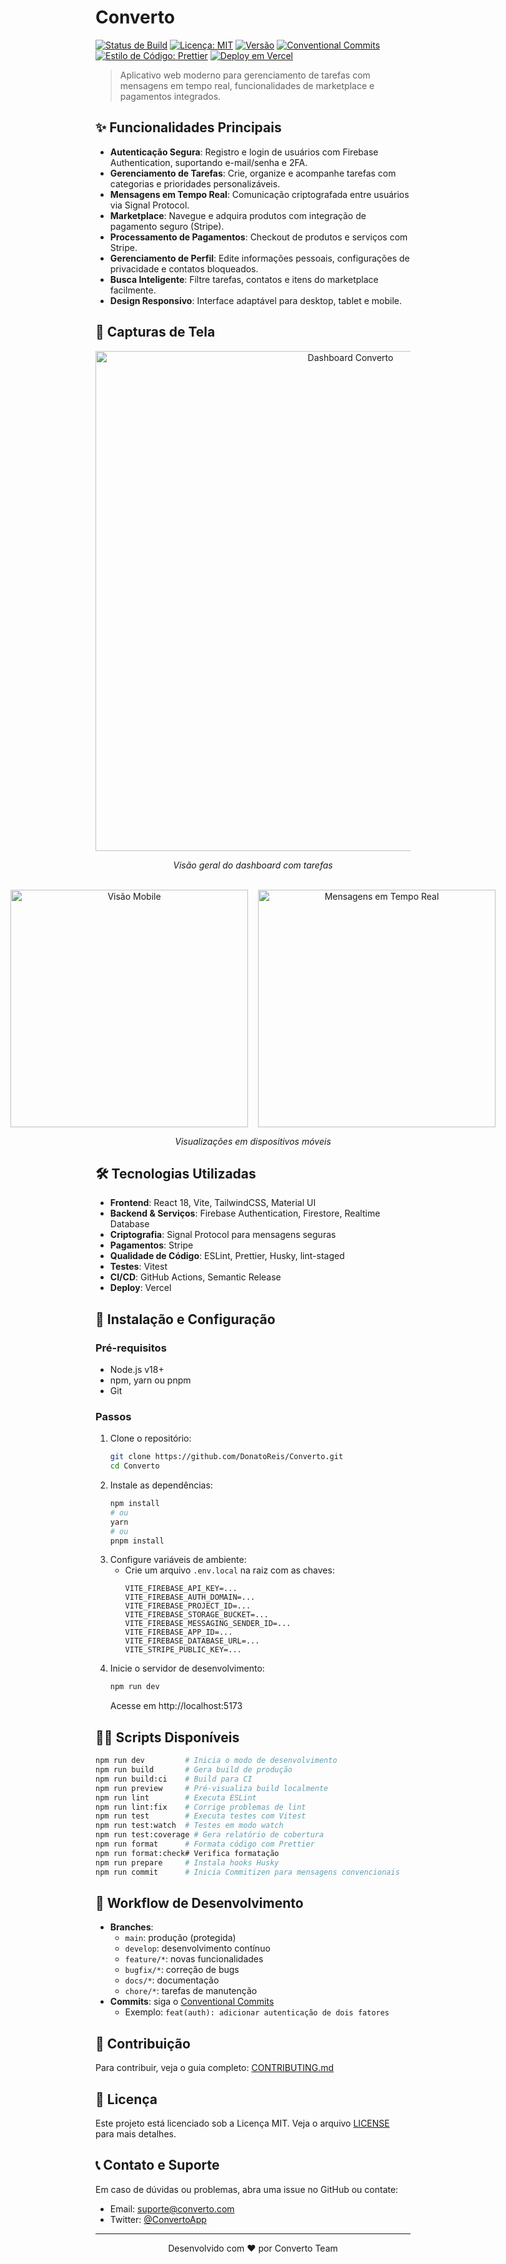 # Converto

[![Status de Build](https://img.shields.io/github/actions/workflow/status/DonatoReis/Converto/ci.yml?branch=main&style=flat-square)](https://github.com/DonatoReis/Converto/actions)
[![Licença: MIT](https://img.shields.io/badge/Licen%C3%A7a-MIT-yellow.svg?style=flat-square)](https://opensource.org/licenses/MIT)
[![Versão](https://img.shields.io/github/package-json/v/DonatoReis/Converto?style=flat-square)](https://github.com/DonatoReis/Converto)
[![Conventional Commits](https://img.shields.io/badge/Conventional%20Commits-1.0.0-yellow.svg?style=flat-square)](https://conventionalcommits.org)
[![Estilo de Código: Prettier](https://img.shields.io/badge/Estilo%20de%20C%C3%B3digo-Prettier-ff69b4.svg?style=flat-square)](https://prettier.io)
[![Deploy em Vercel](https://therealsujitk-vercel-badge.vercel.app/?app=converto&style=flat-square)](https://converto.vercel.app)

> Aplicativo web moderno para gerenciamento de tarefas com mensagens em tempo real, funcionalidades de marketplace e pagamentos integrados.

## ✨ Funcionalidades Principais

- **Autenticação Segura**: Registro e login de usuários com Firebase Authentication, suportando e-mail/senha e 2FA.  
- **Gerenciamento de Tarefas**: Crie, organize e acompanhe tarefas com categorias e prioridades personalizáveis.  
- **Mensagens em Tempo Real**: Comunicação criptografada entre usuários via Signal Protocol.  
- **Marketplace**: Navegue e adquira produtos com integração de pagamento seguro (Stripe).  
- **Processamento de Pagamentos**: Checkout de produtos e serviços com Stripe.  
- **Gerenciamento de Perfil**: Edite informações pessoais, configurações de privacidade e contatos bloqueados.  
- **Busca Inteligente**: Filtre tarefas, contatos e itens do marketplace facilmente.  
- **Design Responsivo**: Interface adaptável para desktop, tablet e mobile.

## 📸 Capturas de Tela

<div align="center">
  <img src="https://via.placeholder.com/800x450?text=Converto+-+Dashboard" alt="Dashboard Converto" width="800"/>
  <p><em>Visão geral do dashboard com tarefas</em></p>
  <br/>
  <div style="display: flex; gap: 16px; justify-content: center;">
    <img src="https://via.placeholder.com/380x700?text=Mobile+View" alt="Visão Mobile" width="380"/>
    <img src="https://via.placeholder.com/380x700?text=Mensagens+Tempo+Real" alt="Mensagens em Tempo Real" width="380"/>
  </div>
  <p><em>Visualizações em dispositivos móveis</em></p>
</div>

## 🛠 Tecnologias Utilizadas

- **Frontend**: React 18, Vite, TailwindCSS, Material UI  
- **Backend & Serviços**: Firebase Authentication, Firestore, Realtime Database  
- **Criptografia**: Signal Protocol para mensagens seguras  
- **Pagamentos**: Stripe  
- **Qualidade de Código**: ESLint, Prettier, Husky, lint-staged  
- **Testes**: Vitest  
- **CI/CD**: GitHub Actions, Semantic Release  
- **Deploy**: Vercel

## 🚀 Instalação e Configuração

### Pré-requisitos

- Node.js v18+  
- npm, yarn ou pnpm  
- Git

### Passos

1. Clone o repositório:
   ```bash
   git clone https://github.com/DonatoReis/Converto.git
   cd Converto
   ```
2. Instale as dependências:
   ```bash
   npm install
   # ou
   yarn
   # ou
   pnpm install
   ```
3. Configure variáveis de ambiente:
   - Crie um arquivo `.env.local` na raiz com as chaves:
     ```
     VITE_FIREBASE_API_KEY=...
     VITE_FIREBASE_AUTH_DOMAIN=...
     VITE_FIREBASE_PROJECT_ID=...
     VITE_FIREBASE_STORAGE_BUCKET=...
     VITE_FIREBASE_MESSAGING_SENDER_ID=...
     VITE_FIREBASE_APP_ID=...
     VITE_FIREBASE_DATABASE_URL=...
     VITE_STRIPE_PUBLIC_KEY=...
     ```
4. Inicie o servidor de desenvolvimento:
   ```bash
   npm run dev
   ```
   Acesse em http://localhost:5173

## 🧑‍💻 Scripts Disponíveis

```bash
npm run dev         # Inicia o modo de desenvolvimento
npm run build       # Gera build de produção
npm run build:ci    # Build para CI
npm run preview     # Pré-visualiza build localmente
npm run lint        # Executa ESLint
npm run lint:fix    # Corrige problemas de lint
npm run test        # Executa testes com Vitest
npm run test:watch  # Testes em modo watch
npm run test:coverage # Gera relatório de cobertura
npm run format      # Formata código com Prettier
npm run format:check# Verifica formatação
npm run prepare     # Instala hooks Husky
npm run commit      # Inicia Commitizen para mensagens convencionais
```

## 🌿 Workflow de Desenvolvimento

- **Branches**:
  - `main`: produção (protegida)  
  - `develop`: desenvolvimento contínuo  
  - `feature/*`: novas funcionalidades  
  - `bugfix/*`: correção de bugs  
  - `docs/*`: documentação  
  - `chore/*`: tarefas de manutenção  
- **Commits**: siga o [Conventional Commits](https://www.conventionalcommits.org)  
  - Exemplo: `feat(auth): adicionar autenticação de dois fatores`

## 🤝 Contribuição

Para contribuir, veja o guia completo: [CONTRIBUTING.md](./CONTRIBUTING.md)

## 📄 Licença

Este projeto está licenciado sob a Licença MIT. Veja o arquivo [LICENSE](./LICENSE) para mais detalhes.

## 📞 Contato e Suporte

Em caso de dúvidas ou problemas, abra uma issue no GitHub ou contate:

- Email: suporte@converto.com  
- Twitter: [@ConvertoApp](https://twitter.com/ConvertoApp)

---

<p align="center">Desenvolvido com ❤️ por Converto Team</p>

